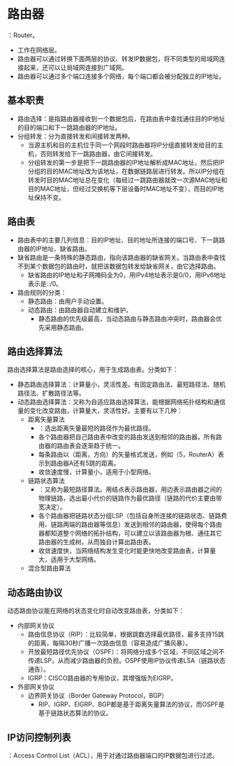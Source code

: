 # 路由器

：Router。
- 工作在网络层。
- 路由器可以通过转换下面两层的协议、转发IP数据包，将不同类型的局域网连接起来，还可以让局域网连接到广域网。
- 路由器可以通过多个端口连接多个网络，每个端口都会被分配独立的IP地址。

## 基本职责

- 路由选择：是指路由器接收到一个数据包后，在路由表中查找通往目的IP地址的目的端口和下一跳路由器的IP地址。
- 分组转发：分为直接转发和间接转发两种。
  - 当源主机和目的主机位于同一个网段时路由器将IP分组直接转发给目的主机，否则转发给下一跳路由器，由它间接转发。
  - 分组转发的第一步是把下一跳路由器的IP地址解析成MAC地址，然后把IP分组的目的MAC地址改为该地址，在数据链路层进行转发。所以IP分组在转发时目的MAC地址总在变化（每经过一跳路由器就改一次源MAC地址和目的MAC地址，但经过交换机等下层设备时MAC地址不变），而目的IP地址保持不变。

## 路由表

- 路由表中的主要几列信息：目的IP地址、目的地址所连接的端口号、下一跳路由器的IP地址、缺省路由。
- 缺省路由是一条特殊的静态路由，指向该路由器的缺省网关。当路由表中查找不到某个数据包的路由时，就把该数据包转发给缺省网关，由它选择路由。
  - 缺省路由的IP地址和子网掩码全为0，用IPv4地址表示是0/0，用IPv6地址表示是::/0。
- 路由规则的分类：
  - 静态路由：由用户手动设置。
  - 动态路由：由路由器自动建立和维护。
    - 静态路由的优先级最高，当动态路由与静态路由冲突时，路由器会优先采用静态路由。

## 路由选择算法

路由选择算法是路由选择的核心，用于生成路由表。分类如下：
- 静态路由选择算法：计算量小，灵活性差。有固定路由法、最短路径法、随机路径法、扩散路径法等。
- 动态路由选择算法：又称为自适应路由选择算法，能根据网络拓扑结构和通信量的变化改变路由，计算量大，灵活性好。主要有以下几种：
  - 距离矢量算法
    - ：选出距离矢量最短的路径作为最优路径。
    - 各个路由器把自己路由表中改变的路由发送到相邻的路由器，所有路由器的路由表会逐渐趋于统一。
    - 每条路由以（距离，方向）的矢量格式发送，例如（5，RouterA）表示到路由器A还有5跳的距离。
    - 收敛速度慢，计算量小，适用于小型网络。
  - 链路状态算法
    - ：又称为最短路径算法。用结点表示路由器，用边表示路由器之间的物理链路，选出最小代价的链路作为最优路径（链路的代价主要由带宽决定）。
    - 各个路由器把链路状态分组LSP（包括自身所连接的链路状态、链路费用、链路两端的路由器等信息）发送到相邻的路由器，使得每个路由器都知道整个网络的拓扑结构，可以建立以该路由器为根、通往其它路由器的生成树，从而独自计算出路由表。
    - 收敛速度快，当网络结构发生变化时能更快地改变路由表，计算量大，适用于大型网络。
  - 混合型路由算法

## 动态路由协议

动态路由协议能在网络的状态变化时自动改变路由表，分类如下：
- 内部网关协议
  - 路由信息协议（RIP）：比较简单，根据跳数选择最优路径，最多支持15跳的距离，每隔30秒广播一次路由信息（容易造成广播风暴）。
  - 开放最短路径优先协议（OSPF）：将网络分成多个区域，不同区域之间不传递LSP，从而减少路由器的负担。OSPF使用IP协议传递LSA（链路状态通告）。
  - IGRP：CISCO路由器的专用协议，其增强版为EIGRP。
- 外部网关协议
  - 边界网关协议（Border Gateway Protocol，BGP）
    - RIP、IGRP、EIGRP、BGP都是基于距离矢量算法的协议，而OSPF是基于链路状态算法的协议。

## IP访问控制列表

：Access Control List（ACL），用于对通过路由器端口的IP数据包进行过滤。
